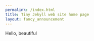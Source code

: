```yaml
---
permalink: /index.html
title: Tiny Jekyll web site home page
layout: fancy_announcement
---
```


Hello, beautiful